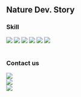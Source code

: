 ##  Nature Dev. Story

### Skill
<img src="https://img.shields.io/badge/SpringBoot-6DB33F?style=flat-square&logo=Spring&logoColor=white"/>
<img src="https://img.shields.io/badge/AWS-FF9900?style=flat-square&logo=Amazon&logoColor=white"/>
<img src="https://img.shields.io/badge/Git-F05032?style=flat-square&logo=git&logoColor=white"/> <img src="https://img.shields.io/badge/Github-181717?style=flat-square&logo=github&logoColor=white"/> 
<img src="https://img.shields.io/badge/Firebase-EB844E?style=flat-square&logo=Firebase&logoColor=white"/> <img src="https://img.shields.io/badge/MySQL-4479A1?style=flat-square&logo=mysql&logoColor=white"/>

</br>
</br>

### Contact us
<a href="natuure.dev@gmail.com"> 
<img src="https://img.shields.io/badge/Gmail-ffffff?style=flat-square&logo=gmail&logoColor=EA4335"/>
</a>
<br>

<a href="https://nature-log.tistory.com"> 
<img src="https://img.shields.io/badge/Tistory-ffffff?style=flat&logo=Tistory&logoColor=000000"/>
</a>
<br>

<a href="www.linkedin.com/in/nature-698803235"> 
<img src="https://img.shields.io/badge/Linkedin-ffffff?style=flat-square&logo=linkedin&logoColor=0A66C2"/>
</a>
